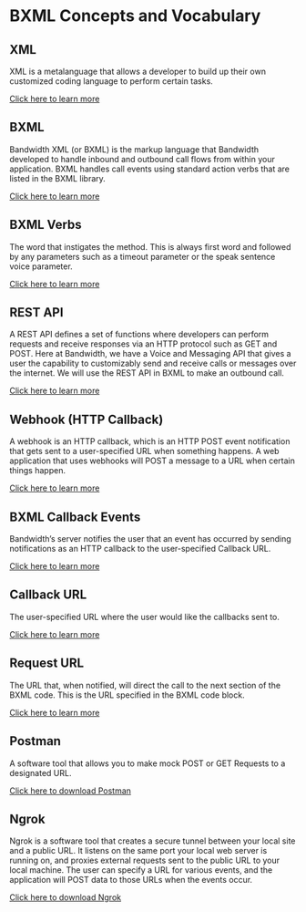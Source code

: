# BXML Concepts and Vocabulary

## XML

XML is a metalanguage that allows a developer to build up their own customized coding language to perform certain tasks.

[Click here to learn more](https://en.wikipedia.org/wiki/XML)

## BXML

Bandwidth XML (or BXML) is the markup language that Bandwidth developed to handle inbound and outbound call flows from within your application. BXML handles call events using standard action verbs that are listed in the BXML library.

[Click here to learn more](bxml.md)

## BXML Verbs

The word that instigates the method. This is always first word and followed by any parameters such as a timeout parameter or the speak sentence voice parameter.

[Click here to learn more](bxml.md)

## REST API

A REST API defines a set of functions where developers can perform requests and receive responses via an HTTP protocol such as GET and POST. Here at Bandwidth, we have a Voice and Messaging API that gives a user the capability to customizably send and receive calls or messages over the internet. We will use the REST API in BXML to make an outbound call.

[Click here to learn more](../methods/restApi.md)

## Webhook (HTTP Callback)

A webhook is an HTTP callback, which is an HTTP POST event notification that gets sent to a user-specified URL when something happens. A web application that uses webhooks will POST a message to a URL when certain things happen.

[Click here to learn more](bxmlCallbacks.md)

## BXML Callback Events

Bandwidth’s server notifies the user that an event has occurred by sending notifications as an HTTP callback to the user-specified Callback URL.

[Click here to learn more](bxmlCallbacks.md)

## Callback URL

The user-specified URL where the user would like the callbacks sent to.

[Click here to learn more](bxmlCallbacks.md)

## Request URL

The URL that, when notified, will direct the call to the next section of the BXML code. This is the URL specified in the BXML code block.

[Click here to learn more](bxml.md)

## Postman

A software tool that allows you to make mock POST or GET Requests to a designated URL.

[Click here to download Postman](https://www.getpostman.com/)

## Ngrok

Ngrok is a software tool that creates a secure tunnel between your local site and a public URL. It listens on the same port your local web server is running on, and proxies external requests sent to the public URL to your local machine.
The user can specify a URL for various events, and the application will POST data to those URLs when the events occur.

[Click here to download Ngrok](https://ngrok.com/)


